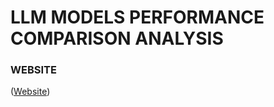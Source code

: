 # LLM MODELS PERFORMANCE COMPARISON ANALYSIS

### WEBSITE

([Website](https://shiva250503ss.github.io/benchmark_studio_website/))

